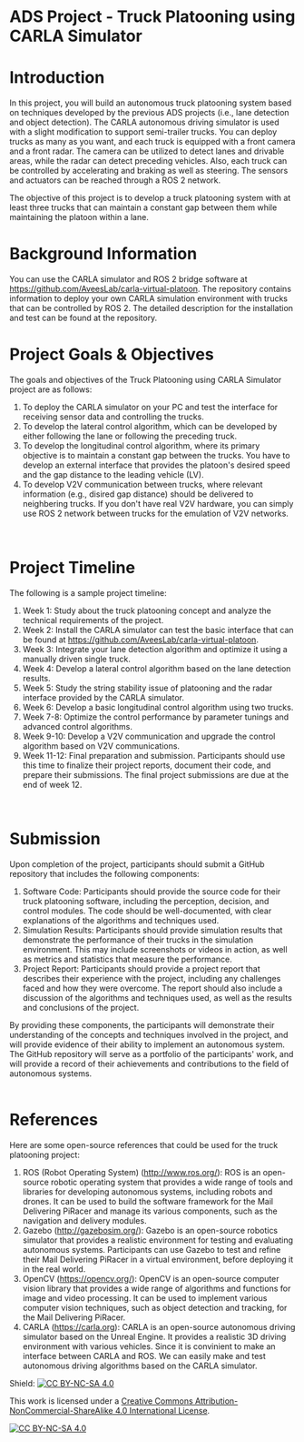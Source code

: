 # ADS Project - Truck Platooning using CARLA Simulator



# Introduction

In this project, you will build an autonomous truck platooning system based on techniques developed by the previous ADS projects (i.e., lane detection and object detection). The CARLA autonomous driving simulator is used with a slight modification to support semi-trailer trucks. You can deploy trucks as many as you want, and each truck is equipped with a front camera and a front radar. The camera can be utilized to detect lanes and drivable areas, while the radar can detect preceding vehicles. Also, each truck can be controlled by accelerating and braking as well as steering. The sensors and actuators can be reached through a ROS 2 network.

The objective of this project is to develop a truck platooning system with at least three trucks that can maintain a constant gap between them while maintaining the platoon within a lane.
</br>

# Background Information

You can use the CARLA simulator and ROS 2 bridge software at https://github.com/AveesLab/carla-virtual-platoon. The repository contains information to deploy your own CARLA simulation environment with trucks that can be controlled by ROS 2. The detailed description for the installation and test can be found at the repository.
</br>

# Project Goals & Objectives

The goals and objectives of the Truck Platooning using CARLA Simulator project are as follows:

1. To deploy the CARLA simulator on your PC and test the interface for receiving sensor data and controlling the trucks.
2. To develop the lateral control algorithm, which can be developed by either following the lane or following the preceding truck.
3. To develop the longitudinal control algorithm, where its primary objective is to maintain a constant gap between the trucks. You have to develop an external interface that provides the platoon's desired speed and the gap distance to the leading vehicle (LV).
4. To develop V2V communication between trucks, where relevant information (e.g., disired gap distance) should be delivered to neighbering trucks. If you don't have real V2V hardware, you can simply use ROS 2 network between trucks for the emulation of V2V networks.
</br>

# Project Timeline

The following is a sample project timeline:

1. Week 1: Study about the truck platooning concept and analyze the technical requirements of the project.
2. Week 2: Install the CARLA simulator can test the basic interface that can be found at https://github.com/AveesLab/carla-virtual-platoon.
3. Week 3: Integrate your lane detection algorithm and optimize it using a manually driven single truck.
4. Week 4: Develop a lateral control algorithm based on the lane detection results.
5. Week 5: Study the string stability issue of platooning and the radar interface provided by the CARLA simulator.
6. Week 6: Develop a basic longitudinal control algorithm using two trucks.
7. Week 7-8: Optimize the control performance by parameter tunings and advanced control algorithms.
8. Week 9-10: Develop a V2V communication and upgrade the control algorithm based on V2V communications.
9. Week 11-12: Final preparation and submission. Participants should use this time to finalize their project reports, document their code, and prepare their submissions. The final project submissions are due at the end of week 12.
</br>

# Submission

Upon completion of the project, participants should submit a GitHub repository that includes the following components:

1. Software Code: Participants should provide the source code for their truck platooning software, including the perception, decision, and control modules. The code should be well-documented, with clear explanations of the algorithms and techniques used.
2. Simulation Results: Participants should provide simulation results that demonstrate the performance of their trucks in the simulation environment. This may include screenshots or videos in action, as well as metrics and statistics that measure the performance.
3. Project Report: Participants should provide a project report that describes their experience with the project, including any challenges faced and how they were overcome. The report should also include a discussion of the algorithms and techniques used, as well as the results and conclusions of the project.

By providing these components, the participants will demonstrate their understanding of the concepts and techniques involved in the project, and will provide evidence of their ability to implement an autonomous system. The GitHub repository will serve as a portfolio of the participants' work, and will provide a record of their achievements and contributions to the field of autonomous systems.  
</br>

# References

Here are some open-source references that could be used for the truck platooning project:

1. ROS (Robot Operating System) (http://www.ros.org/): ROS is an open-source robotic operating system that provides a wide range of tools and libraries for developing autonomous systems, including robots and drones. It can be used to build the software framework for the Mail Delivering PiRacer and manage its various components, such as the navigation and delivery modules.
2. Gazebo (http://gazebosim.org/): Gazebo is an open-source robotics simulator that provides a realistic environment for testing and evaluating autonomous systems. Participants can use Gazebo to test and refine their Mail Delivering PiRacer in a virtual environment, before deploying it in the real world.
3. OpenCV (https://opencv.org/): OpenCV is an open-source computer vision library that provides a wide range of algorithms and functions for image and video processing. It can be used to implement various computer vision techniques, such as object detection and tracking, for the Mail Delivering PiRacer.
4. CARLA (https://carla.org): CARLA is an open-source autonomous driving simulator based on the Unreal Engine. It provides a realistic 3D driving environment with various vehicles. Since it is convinient to make an interface between CARLA and ROS. We can easily make and test autonomous driving algorithms based on the CARLA simulator.

Shield: [![CC BY-NC-SA 4.0][cc-by-nc-sa-shield]][cc-by-nc-sa]

This work is licensed under a
[Creative Commons Attribution-NonCommercial-ShareAlike 4.0 International License][cc-by-nc-sa].

[![CC BY-NC-SA 4.0][cc-by-nc-sa-image]][cc-by-nc-sa]

[cc-by-nc-sa]: http://creativecommons.org/licenses/by-nc-sa/4.0/
[cc-by-nc-sa-image]: https://licensebuttons.net/l/by-nc-sa/4.0/88x31.png
[cc-by-nc-sa-shield]: https://img.shields.io/badge/License-CC%20BY--NC--SA%204.0-lightgrey.svg
